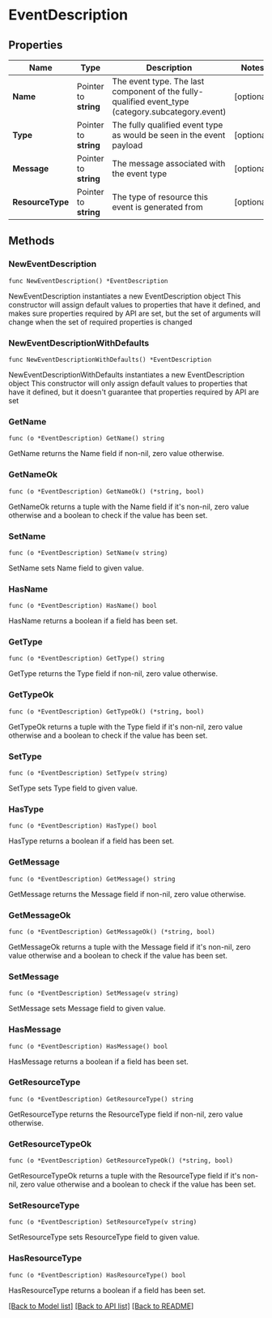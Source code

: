 # EventDescription

## Properties

Name | Type | Description | Notes
------------ | ------------- | ------------- | -------------
**Name** | Pointer to **string** | The event type. The last component of the fully-qualified event_type (category.subcategory.event) | [optional] 
**Type** | Pointer to **string** | The fully qualified event type as would be seen in the event payload | [optional] 
**Message** | Pointer to **string** | The message associated with the event type | [optional] 
**ResourceType** | Pointer to **string** | The type of resource this event is generated from | [optional] 

## Methods

### NewEventDescription

`func NewEventDescription() *EventDescription`

NewEventDescription instantiates a new EventDescription object
This constructor will assign default values to properties that have it defined,
and makes sure properties required by API are set, but the set of arguments
will change when the set of required properties is changed

### NewEventDescriptionWithDefaults

`func NewEventDescriptionWithDefaults() *EventDescription`

NewEventDescriptionWithDefaults instantiates a new EventDescription object
This constructor will only assign default values to properties that have it defined,
but it doesn't guarantee that properties required by API are set

### GetName

`func (o *EventDescription) GetName() string`

GetName returns the Name field if non-nil, zero value otherwise.

### GetNameOk

`func (o *EventDescription) GetNameOk() (*string, bool)`

GetNameOk returns a tuple with the Name field if it's non-nil, zero value otherwise
and a boolean to check if the value has been set.

### SetName

`func (o *EventDescription) SetName(v string)`

SetName sets Name field to given value.

### HasName

`func (o *EventDescription) HasName() bool`

HasName returns a boolean if a field has been set.

### GetType

`func (o *EventDescription) GetType() string`

GetType returns the Type field if non-nil, zero value otherwise.

### GetTypeOk

`func (o *EventDescription) GetTypeOk() (*string, bool)`

GetTypeOk returns a tuple with the Type field if it's non-nil, zero value otherwise
and a boolean to check if the value has been set.

### SetType

`func (o *EventDescription) SetType(v string)`

SetType sets Type field to given value.

### HasType

`func (o *EventDescription) HasType() bool`

HasType returns a boolean if a field has been set.

### GetMessage

`func (o *EventDescription) GetMessage() string`

GetMessage returns the Message field if non-nil, zero value otherwise.

### GetMessageOk

`func (o *EventDescription) GetMessageOk() (*string, bool)`

GetMessageOk returns a tuple with the Message field if it's non-nil, zero value otherwise
and a boolean to check if the value has been set.

### SetMessage

`func (o *EventDescription) SetMessage(v string)`

SetMessage sets Message field to given value.

### HasMessage

`func (o *EventDescription) HasMessage() bool`

HasMessage returns a boolean if a field has been set.

### GetResourceType

`func (o *EventDescription) GetResourceType() string`

GetResourceType returns the ResourceType field if non-nil, zero value otherwise.

### GetResourceTypeOk

`func (o *EventDescription) GetResourceTypeOk() (*string, bool)`

GetResourceTypeOk returns a tuple with the ResourceType field if it's non-nil, zero value otherwise
and a boolean to check if the value has been set.

### SetResourceType

`func (o *EventDescription) SetResourceType(v string)`

SetResourceType sets ResourceType field to given value.

### HasResourceType

`func (o *EventDescription) HasResourceType() bool`

HasResourceType returns a boolean if a field has been set.


[[Back to Model list]](../README.md#documentation-for-models) [[Back to API list]](../README.md#documentation-for-api-endpoints) [[Back to README]](../README.md)


